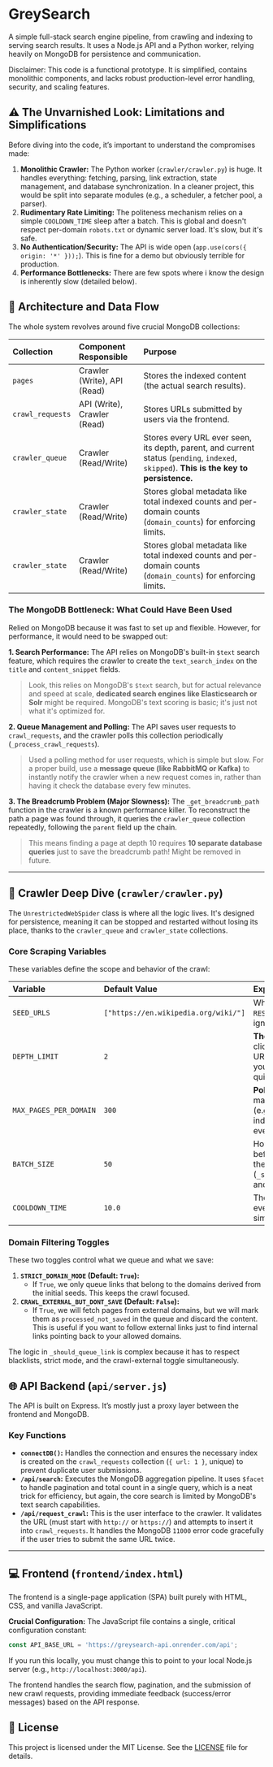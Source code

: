 # GreySearch

A simple full-stack search engine pipeline, from crawling and indexing to serving search results. It uses a Node.js API and a Python worker, relying heavily on MongoDB for persistence and communication.

Disclaimer: This code is a functional prototype. It is simplified, contains monolithic components, and lacks robust production-level error handling, security, and scaling features.

## ⚠️ The Unvarnished Look: Limitations and Simplifications

Before diving into the code, it’s important to understand the compromises made:

1.  **Monolithic Crawler:** The Python worker (`crawler/crawler.py`) is huge. It handles everything: fetching, parsing, link extraction, state management, and database synchronization. In a cleaner project, this would be split into separate modules (e.g., a scheduler, a fetcher pool, a parser).
2.  **Rudimentary Rate Limiting:** The politeness mechanism relies on a simple `COOLDOWN_TIME` sleep after a batch. This is global and doesn't respect per-domain `robots.txt` or dynamic server load. It's slow, but it's safe.
3.  **No Authentication/Security:** The API is wide open (`app.use(cors({ origin: '*' }));`). This is fine for a demo but obviously terrible for production.
4.  **Performance Bottlenecks:** There are few spots where i know the design is inherently slow (detailed below).

## 🧱 Architecture and Data Flow

The whole system revolves around five crucial MongoDB collections:

| Collection | Component Responsible | Purpose |
| :--- | :--- | :--- |
| `pages` | Crawler (Write), API (Read) | Stores the indexed content (the actual search results). |
| `crawl_requests` | API (Write), Crawler (Read) | Stores URLs submitted by users via the frontend. |
| `crawler_queue` | Crawler (Read/Write) | Stores every URL ever seen, its depth, parent, and current status (`pending`, `indexed`, `skipped`). **This is the key to persistence.** |
| `crawler_state` | Crawler (Read/Write) | Stores global metadata like total indexed counts and per-domain counts (`domain_counts`) for enforcing limits. |
| `crawler_state` | Crawler (Read/Write) | Stores global metadata like total indexed counts and per-domain counts (`domain_counts`) for enforcing limits. |

### The MongoDB Bottleneck: What Could Have Been Used

Relied on MongoDB because it was fast to set up and flexible. However, for performance, it would need to be swapped out:

**1. Search Performance:**
The API relies on MongoDB's built-in `$text` search feature, which requires the crawler to create the `text_search_index` on the `title` and `content_snippet` fields.

> Look, this relies on MongoDB's `$text` search, but for actual relevance and speed at scale, **dedicated search engines like Elasticsearch or Solr** might be required. MongoDB's text scoring is basic; it's just not what it's optimized for.

**2. Queue Management and Polling:**
The API saves user requests to `crawl_requests`, and the crawler polls this collection periodically (`_process_crawl_requests`).

> Used a polling method for user requests, which is simple but slow. For a proper build, use a **message queue (like RabbitMQ or Kafka)** to instantly notify the crawler when a new request comes in, rather than having it check the database every few minutes.

**3. The Breadcrumb Problem (Major Slowness):**
The `_get_breadcrumb_path` function in the crawler is a known performance killer. To reconstruct the path a page was found through, it queries the `crawler_queue` collection repeatedly, following the `parent` field up the chain.

> This means finding a page at depth 10 requires **10 separate database queries** just to save the breadcrumb path! Might be removed in future.

---

## 🐍 Crawler Deep Dive (`crawler/crawler.py`)

The `UnrestrictedWebSpider` class is where all the logic lives. It's designed for persistence, meaning it can be stopped and restarted without losing its place, thanks to the `crawler_queue` and `crawler_state` collections.

### Core Scraping Variables

These variables define the scope and behavior of the crawl:

| Variable | Default Value | Explanation |
| :--- | :--- | :--- |
| `SEED_URLS` | `["https://en.wikipedia.org/wiki/"]` | Where the crawl starts. If `RESUME_CRAWL` is true, these are ignored if a state exists. |
| `DEPTH_LIMIT` | `2` | **The Big Limiter.** How many clicks deep we go from a seed URL. Keep this low (2-3) unless you want a massive queue quickly. |
| `MAX_PAGES_PER_DOMAIN` | `300` | **Politeness.** Once we index this many pages from a domain (e.g., `wikipedia.org`), we stop indexing more from that domain, even if we find them. |
| `BATCH_SIZE` | `50` | How many pages we crawl before we pause, synchronize the data with MongoDB (`_save_incremental_results_db`), and save the state. |
| `COOLDOWN_TIME` | `10.0` | The mandatory sleep time after every batch sync. This is our simple throttle. |

### Domain Filtering Toggles

These two toggles control what we queue and what we save:

1.  **`STRICT_DOMAIN_MODE` (Default: `True`):**
    *   If `True`, we only queue links that belong to the domains derived from the initial seeds. This keeps the crawl focused.
2.  **`CRAWL_EXTERNAL_BUT_DONT_SAVE` (Default: `False`):**
    *   If `True`, we will fetch pages from external domains, but we will mark them as `processed_not_saved` in the queue and discard the content. This is useful if you want to follow external links just to find internal links pointing back to your allowed domains.

The logic in `_should_queue_link` is complex because it has to respect blacklists, strict mode, and the crawl-external toggle simultaneously.

## 🌐 API Backend (`api/server.js`)

The API is built on Express. It’s mostly just a proxy layer between the frontend and MongoDB.

### Key Functions

*   **`connectDB()`:** Handles the connection and ensures the necessary index is created on the `crawl_requests` collection (`{ url: 1 }`, unique) to prevent duplicate user submissions.
*   **`/api/search`:** Executes the MongoDB aggregation pipeline. It uses `$facet` to handle pagination and total count in a single query, which is a neat trick for efficiency, but again, the core search is limited by MongoDB's text search capabilities.
*   **`/api/request_crawl`:** This is the user interface to the crawler. It validates the URL (must start with `http://` or `https://`) and attempts to insert it into `crawl_requests`. It handles the MongoDB `11000` error code gracefully if the user tries to submit the same URL twice.

---

## 💻 Frontend (`frontend/index.html`)

The frontend is a single-page application (SPA) built purely with HTML, CSS, and vanilla JavaScript.

**Crucial Configuration:**
The JavaScript file contains a single, critical configuration constant:

```javascript
const API_BASE_URL = 'https://greysearch-api.onrender.com/api';
```

If you run this locally, you must change this to point to your local Node.js server (e.g., `http://localhost:3000/api`).

The frontend handles the search flow, pagination, and the submission of new crawl requests, providing immediate feedback (success/error messages) based on the API response.

## 📄 License

This project is licensed under the MIT License. See the [LICENSE](LICENSE) file for details.
